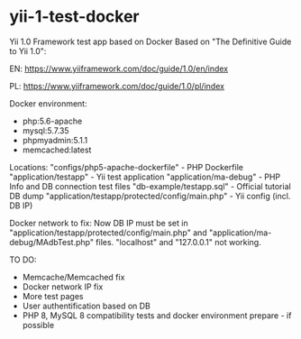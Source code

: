 # yii-1-test-docker
Yii 1.0 Framework test app based on Docker
Based on "The Definitive Guide to Yii 1.0":

EN: https://www.yiiframework.com/doc/guide/1.0/en/index

PL: https://www.yiiframework.com/doc/guide/1.0/pl/index

Docker environment:
- php:5.6-apache
- mysql:5.7.35
- phpmyadmin:5.1.1
- memcached:latest

Locations:
"configs/php5-apache-dockerfile" - PHP Dockerfile
"application/testapp" - Yii test application
"application/ma-debug" - PHP Info and DB connection test files
"db-example/testapp.sql" - Official tutorial DB dump
"application/testapp/protected/config/main.php" - Yii config (incl. DB IP)

Docker network to fix:
Now DB IP must be set in "application/testapp/protected/config/main.php" and "application/ma-debug/MAdbTest.php" files.
"localhost" and "127.0.0.1" not working.

TO DO:
- Memcache/Memcached fix 
- Docker network IP fix
- More test pages
- User authentification based on DB
- PHP 8, MySQL 8 compatibility tests and docker environment prepare - if possible
